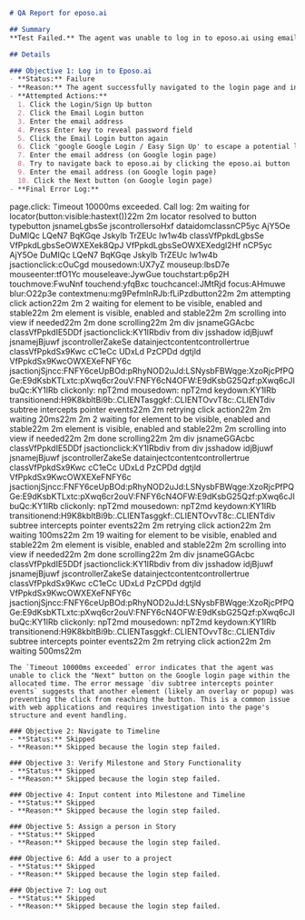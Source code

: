 ```markdown
# QA Report for eposo.ai

## Summary
**Test Failed.** The agent was unable to log in to eposo.ai using email. The agent got stuck on the Google login page after attempting to use the email login flow.

## Details

### Objective 1: Log in to Eposo.ai
- **Status:** Failure
- **Reason:** The agent successfully navigated to the login page and initiated the email login flow. However, after filling the email address and attempting to proceed, the agent was redirected to the Google login page (likely due to an underlying Google authentication setup). Attempts to return to the Eposo login page and continue the email login flow were unsuccessful, and the agent became stuck on the Google login page due to unresponsive UI elements. This indicates a problem with the email login redirection or an issue preventing navigation back to the correct login flow.
- **Attempted Actions:**
  1. Click the Login/Sign Up button
  2. Click the Email Login button
  3. Enter the email address
  4. Press Enter key to reveal password field
  5. Click the Email Login button again
  6. Click 'google Google Login / Easy Sign Up' to escape a potential loop (forced action).
  7. Enter the email address (on Google login page)
  8. Try to navigate back to eposo.ai by clicking the eposo.ai button
  9. Enter the email address (on Google login page)
  10. Click the Next button (on Google login page)
- **Final Error Log:**
  ```
  page.click: Timeout 10000ms exceeded.
  Call log:
  2m   waiting for locator(button:visible:hastext())22m
  2m     locator resolved to button typebutton jsnameLgbsSe jscontrollersoHxf dataidomclassnCP5yc AjY5Oe DuMIQc LQeN7 BqKGqe Jskylb TrZEUc lw1w4b classVfPpkdLgbsSe VfPpkdLgbsSeOWXEXek8QpJ VfPpkdLgbsSeOWXEXedgl2Hf nCP5yc AjY5Oe DuMIQc LQeN7 BqKGqe Jskylb TrZEUc lw1w4b jsactionclick:cOuCgd mousedown:UX7yZ mouseup:lbsD7e mouseenter:tfO1Yc mouseleave:JywGue touchstart:p6p2H touchmove:FwuNnf touchend:yfqBxc touchcancel:JMtRjd focus:AHmuwe blur:O22p3e contextmenu:mg9PefmlnRJb:fLiPzdbutton22m
  2m   attempting click action22m
  2m    2  waiting for element to be visible, enabled and stable22m
  2m       element is visible, enabled and stable22m
  2m       scrolling into view if needed22m
  2m       done scrolling22m
  2m       div jsnameGGAcbc classVfPpkdIE5DDf jsactionclick:KY1IRbdiv from div jsshadow idjBjuwf jsnamejBjuwf jscontrollerZakeSe datainjectcontentcontrollertrue classVfPpkdSx9Kwc cC1eCc UDxLd PzCPDd dgtjld VfPpkdSx9KwcOWXEXeFNFY6c jsactionjSjncc:FNFY6ceUpBOd:pRhyNOD2uJd:LSNysbFBWqge:XzoRjcPfPQGe:E9dKsbKTLxtc:pXwq6cr2ouV:FNFY6cN4OFW:E9dKsbG25Qzf:pXwq6cJIbuQc:KY1IRb clickonly: npT2md mousedown: npT2md keydown:KY1IRb transitionend:H9K8kbltBi9b:.CLIENTasggkf:.CLIENTOvvT8c:.CLIENTdiv subtree intercepts pointer events22m
  2m     retrying click action22m
  2m     waiting 20ms22m
  2m    2  waiting for element to be visible, enabled and stable22m
  2m       element is visible, enabled and stable22m
  2m       scrolling into view if needed22m
  2m       done scrolling22m
  2m       div jsnameGGAcbc classVfPpkdIE5DDf jsactionclick:KY1IRbdiv from div jsshadow idjBjuwf jsnamejBjuwf jscontrollerZakeSe datainjectcontentcontrollertrue classVfPpkdSx9Kwc cC1eCc UDxLd PzCPDd dgtjld VfPpkdSx9KwcOWXEXeFNFY6c jsactionjSjncc:FNFY6ceUpBOd:pRhyNOD2uJd:LSNysbFBWqge:XzoRjcPfPQGe:E9dKsbKTLxtc:pXwq6cr2ouV:FNFY6cN4OFW:E9dKsbG25Qzf:pXwq6cJIbuQc:KY1IRb clickonly: npT2md mousedown: npT2md keydown:KY1IRb transitionend:H9K8kbltBi9b:.CLIENTasggkf:.CLIENTOvvT8c:.CLIENTdiv subtree intercepts pointer events22m
  2m     retrying click action22m
  2m       waiting 100ms22m
  2m    19  waiting for element to be visible, enabled and stable22m
  2m        element is visible, enabled and stable22m
  2m        scrolling into view if needed22m
  2m        done scrolling22m
  2m        div jsnameGGAcbc classVfPpkdIE5DDf jsactionclick:KY1IRbdiv from div jsshadow idjBjuwf jsnamejBjuwf jscontrollerZakeSe datainjectcontentcontrollertrue classVfPpkdSx9Kwc cC1eCc UDxLd PzCPDd dgtjld VfPpkdSx9KwcOWXEXeFNFY6c jsactionjSjncc:FNFY6ceUpBOd:pRhyNOD2uJd:LSNysbFBWqge:XzoRjcPfPQGe:E9dKsbKTLxtc:pXwq6cr2ouV:FNFY6cN4OFW:E9dKsbG25Qzf:pXwq6cJIbuQc:KY1IRb clickonly: npT2md mousedown: npT2md keydown:KY1IRb transitionend:H9K8kbltBi9b:.CLIENTasggkf:.CLIENTOvvT8c:.CLIENTdiv subtree intercepts pointer events22m
  2m      retrying click action22m
  2m        waiting 500ms22m
  ```
  The `Timeout 10000ms exceeded` error indicates that the agent was unable to click the "Next" button on the Google login page within the allocated time. The error message `div subtree intercepts pointer events` suggests that another element (likely an overlay or popup) was preventing the click from reaching the button. This is a common issue with web applications and requires investigation into the page's structure and event handling.

### Objective 2: Navigate to Timeline
- **Status:** Skipped
- **Reason:** Skipped because the login step failed.

### Objective 3: Verify Milestone and Story Functionality
- **Status:** Skipped
- **Reason:** Skipped because the login step failed.

### Objective 4: Input content into Milestone and Timeline
- **Status:** Skipped
- **Reason:** Skipped because the login step failed.

### Objective 5: Assign a person in Story
- **Status:** Skipped
- **Reason:** Skipped because the login step failed.

### Objective 6: Add a user to a project
- **Status:** Skipped
- **Reason:** Skipped because the login step failed.

### Objective 7: Log out
- **Status:** Skipped
- **Reason:** Skipped because the login step failed.
```